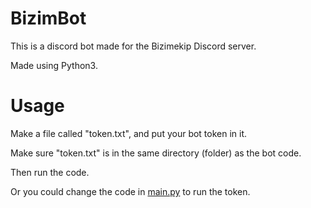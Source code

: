 # BizimBot
This is a discord bot made for the Bizimekip Discord server.

Made using Python3.

# Usage
Make a file called "token.txt", and put your bot token in it.

Make sure "token.txt" is in the same directory (folder) as the bot code.

Then run the code.

Or you could change the code in [main.py](main.py) to run the token.